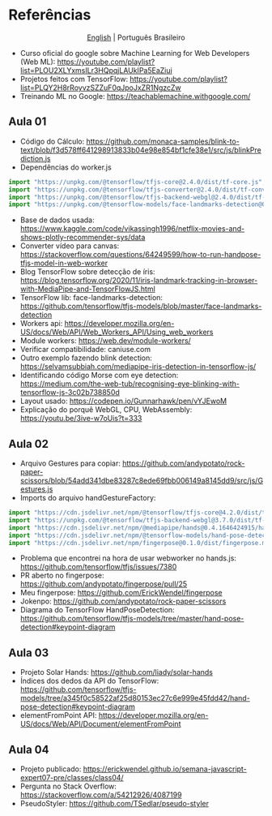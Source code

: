 # Referências

<p align="center">
    <a href="https://github.com/Luhmeiy/JSExpertMax/blob/main/references.md">English</a> |
    <span>Português Brasileiro</span>
</p>

-   Curso oficial do google sobre Machine Learning for Web Developers (Web ML): https://youtube.com/playlist?list=PLOU2XLYxmsILr3HQpqjLAUkIPa5EaZiui
-   Projetos feitos com TensorFlow: https://youtube.com/playlist?list=PLQY2H8rRoyvzSZZuF0qJpoJxZR1NgzcZw
-   Treinando ML no Google: https://teachablemachine.withgoogle.com/

## Aula 01

-   Código do Cálculo: https://github.com/monaca-samples/blink-to-text/blob/f3d578ff641298913833b04e98e854bf1cfe38e1/src/js/blinkPrediction.js
-   Dependências do worker.js

```js
import "https://unpkg.com/@tensorflow/tfjs-core@2.4.0/dist/tf-core.js";
import "https://unpkg.com/@tensorflow/tfjs-converter@2.4.0/dist/tf-converter.js";
import "https://unpkg.com/@tensorflow/tfjs-backend-webgl@2.4.0/dist/tf-backend-webgl.js";
import "https://unpkg.com/@tensorflow-models/face-landmarks-detection@0.0.1/dist/face-landmarks-detection.js";
```

-   Base de dados usada: https://www.kaggle.com/code/vikassingh1996/netflix-movies-and-shows-plotly-recommender-sys/data
-   Converter vídeo para canvas: https://stackoverflow.com/questions/64249599/how-to-run-handpose-tfjs-model-in-web-worker
-   Blog TensorFlow sobre detecção de íris: https://blog.tensorflow.org/2020/11/iris-landmark-tracking-in-browser-with-MediaPipe-and-TensorFlowJS.html
-   TensorFlow lib: face-landmarks-detection: https://github.com/tensorflow/tfjs-models/blob/master/face-landmarks-detection
-   Workers api: https://developer.mozilla.org/en-US/docs/Web/API/Web_Workers_API/Using_web_workers
-   Module workers: https://web.dev/module-workers/
-   Verificar compatibilidade: caniuse.com
-   Outro exemplo fazendo blink detection: https://selvamsubbiah.com/mediapipe-iris-detection-in-tensorflow-js/
-   Identificando código Morse com eye detection: https://medium.com/the-web-tub/recognising-eye-blinking-with-tensorflow-js-3c02b738850d
-   Layout usado: https://codepen.io/Gunnarhawk/pen/vYJEwoM
-   Explicação do porquê WebGL, CPU, WebAssembly: https://youtu.be/3ive-w7oUis?t=333

## Aula 02

-   Arquivo Gestures para copiar: https://github.com/andypotato/rock-paper-scissors/blob/54add341dbe83287c8ede69fbb006149a8145dd9/src/js/Gestures.js
-   Imports do arquivo handGestureFactory:

```js
import "https://cdn.jsdelivr.net/npm/@tensorflow/tfjs-core@4.2.0/dist/tf-core.min.js";
import "https://unpkg.com/@tensorflow/tfjs-backend-webgl@3.7.0/dist/tf-backend-webgl.min.js";
import "https://cdn.jsdelivr.net/npm/@mediapipe/hands@0.4.1646424915/hands.min.js";
import "https://cdn.jsdelivr.net/npm/@tensorflow-models/hand-pose-detection@2.0.0/dist/hand-pose-detection.min.js";
import "https://cdn.jsdelivr.net/npm/fingerpose@0.1.0/dist/fingerpose.min.js";
```

-   Problema que encontrei na hora de usar webworker no hands.js: https://github.com/tensorflow/tfjs/issues/7380
-   PR aberto no fingerpose: https://github.com/andypotato/fingerpose/pull/25
-   Meu fingerpose: https://github.com/ErickWendel/fingerpose
-   Jokenpo: https://github.com/andypotato/rock-paper-scissors
-   Diagrama do TensorFlow HandPoseDetection: https://github.com/tensorflow/tfjs-models/tree/master/hand-pose-detection#keypoint-diagram

## Aula 03

-   Projeto Solar Hands: https://github.com/liady/solar-hands
-   Índices dos dedos da API do TensorFlow: https://github.com/tensorflow/tfjs-models/tree/a345f0c58522af25d80153ec27c6e999e45fdd42/hand-pose-detection#keypoint-diagram
-   elementFromPoint API: https://developer.mozilla.org/en-US/docs/Web/API/Document/elementFromPoint

## Aula 04

-   Projeto publicado: https://erickwendel.github.io/semana-javascript-expert07-pre/classes/class04/
-   Pergunta no Stack Overflow: https://stackoverflow.com/a/54212926/4087199
-   PseudoStyler: https://github.com/TSedlar/pseudo-styler
